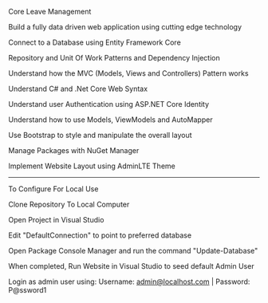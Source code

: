 Core Leave Management

Build a fully data driven web application using cutting edge technology

Connect to a Database using Entity Framework Core

Repository and Unit Of Work Patterns and Dependency Injection

Understand how the MVC (Models, Views and Controllers) Pattern works

Understand C# and .Net Core Web Syntax

Understand user Authentication using ASP.NET Core Identity

Understand how to use Models, ViewModels and AutoMapper

Use Bootstrap to style and manipulate the overall layout

Manage Packages with NuGet Manager

Implement Website Layout using AdminLTE Theme

------------------------------------

To Configure For Local Use

Clone Repository To Local Computer

Open Project in Visual Studio

Edit "DefaultConnection" to point to preferred database

Open Package Console Manager and run the command "Update-Database"

When completed, Run Website in Visual Studio to seed default Admin User

Login as admin user using: Username: admin@localhost.com | Password: P@ssword1
